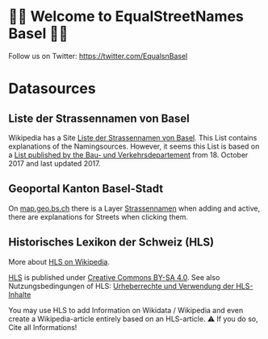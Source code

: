 # 🤍🖤 Welcome to EqualStreetNames Basel 🤍🖤

Follow us on Twitter: https://twitter.com/EqualsnBasel

# Datasources
## Liste der Strassennamen von Basel
Wikipedia has a Site [Liste der Strassennamen von Basel](https://de.wikipedia.org/wiki/Liste_der_Strassennamen_von_Basel). This List contains explanations of the Namingsources. However, it seems this List is based on a [List published by the Bau- und Verkehrsdepartement](https://www.bvd.bs.ch/dam/jcr:b8733740-18a4-4bff-892f-d90b03c36681/Basler%20Strassennamen%20mit%20Kurzerklaerungen%202017-10-18.pdf) from 18. October 2017 and last updated 2017.

## Geoportal Kanton Basel-Stadt
On [map.geo.bs.ch](map.geo.bs.ch) there is a Layer [Strassennamen](https://map.geo.bs.ch/?tree_group_layers_Basler%20Strassennamen=SN_Strassennamenerlaeuterung&lang=de&tree_groups=Strassennamen) when adding and active, there are explanations for Streets when clicking them.


## Historisches Lexikon der Schweiz (HLS)
More about [HLS on Wikipedia](https://de.wikipedia.org/wiki/Historisches_Lexikon_der_Schweiz).

[HLS](https://hls-dhs-dss.ch) is published under [Creative Commons BY-SA 4.0](https://creativecommons.org/licenses/by-sa/4.0/). See also Nutzungsbedingungen of HLS: [Urheberrechte und Verwendung der HLS-Inhalte](https://hls-dhs-dss.ch/de/about/usage#HUrheberrechteundVerwendungderHLS-Inhalte)

You may use HLS to add Information on Wikidata / Wikipedia and even create a Wikipedia-article entirely based on an HLS-article. 
:warning: If you do so, Cite all Informations!
